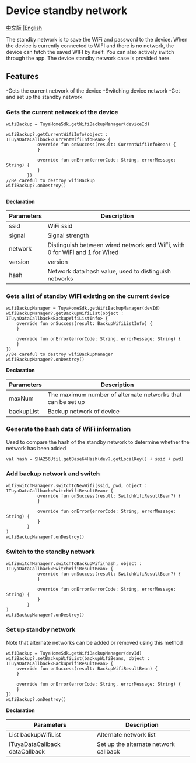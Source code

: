 # Device standby network

[中文版](README_zh.md) |[English](README.md)


The standby network is to save the WiFi and password to the device. When the device is currently connected to WIFI and there is no network, the device can fetch the saved WIFI by itself. You can also actively switch through the app. The device standby network case is provided here.

## Features
-Gets the current network of the device
-Switching device network
-Get and set up the standby network

### Gets the current network of the device


```
wifiBackup = TuyaHomeSdk.getWifiBackupManager(deviceId)

wifiBackup?.getCurrentWifiInfo(object : ITuyaDataCallback<CurrentWifiInfoBean> {
            override fun onSuccess(result: CurrentWifiInfoBean) {
            }

            override fun onError(errorCode: String, errorMessage: String) {
            }
        })
//Be careful to destroy wifiBackup
wifiBackup?.onDestroy()


```

**Declaration**

Parameters	 | Description
---|---
ssid | WiFi ssid
signal | Signal strength
network | Distinguish between wired network and WiFi, with 0 for WiFi and 1 for Wired
version | version
hash | Network data hash value, used to distinguish networks

### Gets a list of standby WiFi existing on the current device

```
wifiBackupManager = TuyaHomeSdk.getWifiBackupManager(devId)
wifiBackupManager?.getBackupWifiList(object : ITuyaDataCallback<BackupWifiListInfo> {
    override fun onSuccess(result: BackupWifiListInfo) {
    }

    override fun onError(errorCode: String, errorMessage: String) {
    }
})
//Be careful to destroy wifiBackupManager
wifiBackupManager?.onDestroy()
```
**Declaration**

Parameters	 | Description
---|---
maxNum | The maximum number of alternate networks that can be set up
backupList | Backup network of device

### Generate the hash data of WiFi information

Used to compare the hash of the standby network to determine whether the network has been added

```
val hash = SHA256Util.getBase64Hash(dev?.getLocalKey() + ssid + pwd)
```

### Add backup network and switch

```
wifiSwitchManager?.switchToNewWifi(ssid, pwd, object : ITuyaDataCallback<SwitchWifiResultBean> {
            override fun onSuccess(result: SwitchWifiResultBean?) {
            }

            override fun onError(errorCode: String, errorMessage: String) {
            }
        }
)
wifiBackupManager?.onDestroy()
```

### Switch to the standby network

```
wifiSwitchManager?.switchToBackupWifi(hash, object : ITuyaDataCallback<SwitchWifiResultBean> {
            override fun onSuccess(result: SwitchWifiResultBean?) {
            }

            override fun onError(errorCode: String, errorMessage: String) {
            }
        }
)
wifiBackupManager?.onDestroy()
```

### Set up standby network

Note that alternate networks can be added or removed using this method

```
wifiBackup = TuyaHomeSdk.getWifiBackupManager(devId)
wifiBackup?.setBackupWifiList(backupWifiBeans, object : ITuyaDataCallback<BackupWifiResultBean> {
    override fun onSuccess(result: BackupWifiResultBean) {
    }

    override fun onError(errorCode: String, errorMessage: String) {
    }
})
wifiBackup?.onDestroy()

```

**Declaration**

Parameters	 | Description
---|---
List<BackupWifiBean> backupWifiList | Alternate network list
ITuyaDataCallback<BackupWifiResultBean> dataCallback | Set up the alternate network callback

